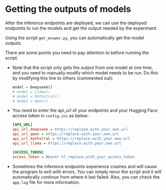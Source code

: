 # Getting the outputs of models

After the inference endpoints are deployed, we can use the deployed endpoints to run the models and get the output needed by the experiment.

Using the script `get_answer.py`, you can automatically get the model outputs.

There are some points you need to pay attention to before running the script:

- Note that the script only gets the output from one model at one time, and you need to manually modify which model needs to be run. Do this by modifying this line to others (commented out):

    ```python
    model = Deepseek()
    # model = Llama()
    # model = Mathstral()
    # model = Qwen()
    ```
  
- You need to enter the api_url of your endpoints and your Hugging Face access token in `config.ini` as below:

    ```ini
    [API_URL]
    api_url_deepseek = https://replace.with.your.own.url
    api_url_qwen = https://replace.with.your.own.url
    api_url_mathstral = https://replace.with.your.own.url
    api_url_llama = https://replace.with.your.own.url
    
    [ACCESS_TOKEN]
    access_token = Bearer hf_replace_with_your_access_token
    ```
- Sometimes the inference endpoints experience crashes and will cause the program to exit with errors. You can simply rerun the script and it will automatically continue from where it last failed. Also, you can check the `app.log` file for more information.

